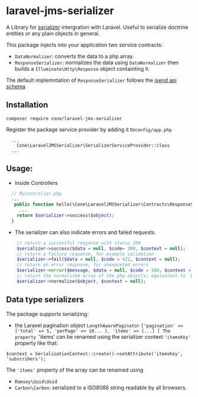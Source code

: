 # laravel-jms-serializer
A Library for [serializer](https://jmsyst.com/libs/serializer) intergration with Laravel. 
Useful to serialize doctrine entities or any plain objects in general. 

This package injects into your application two service contracts:
- `DataNormalizer`: converts the data to a php array.
- `ResponseSerializer`: normalizes the data using `DataNormalizer` then builds a `Illuminate\Http\Response` object containting it.

The default implemntation of `ResponseSerializer` follows the [jsend api schema](https://github.com/omniti-labs/jsend)

## Installation 

```
composer require cone/laravel-jms-serializer
```
Register the package service provider by adding it to`config/app.php`
```
  ...
    Cone\LaravelJMSSerializer\SerializerServiceProvider::class 
  ...
```

## Usage:

- Inside Controllers
```php
  // MyController.php
  ...
   public function hello(\Cone\LaravelJMSSerializer\Contracts\ResponseSerializer $serializer) {
     ...
    return $serializer->success($object);
  }
```

- The serializer can also indicate errors and failed requests.
```php
    // return a successful response with status 200
    $serializer->success($data = null, $code= 200, $context = null);
    // return a failure response, for example validation
    $serializer->fail($data = null, $code = 422, $context = null);
    // return an error response, for unexpceted errors 
    $serializer->error($message, $data = null, $code = 500, $context = null);
    // return the normalized array of the php objects; equivalent to `DataNormalizer::normalize()`
    $serializer->normalize($object, $context = null);
```

## Data type serializers
The package supports serializing:
- the Laravel pagination object `LengthAwarePaginator`
`['pagination' => ['total' => 5, 'perPage' => 10... ], 'items' => [...] ]
The property `'items' can be renamed using the serializer context `'itemsKey'` property like that:
```
$context = SerializationContext::create()->setAttribute('itemsKey', 'subscribers');
```

The `'items'` property of the array can be renamed using 
- `Ramsey\Uuid\Uuid`
- `Carbon\Carbon`: serialized to a ISO8086 string readable by all browsers.

